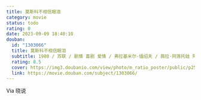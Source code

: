 ```yaml
---
title: 莫斯科不相信眼泪
category: movie
status: todo
rating: 0
date: 2023-09-09 18:40:10
douban:
  id: "1303066"
  title: 莫斯科不相信眼泪
  subtitle: 1980 / 苏联 / 剧情 喜剧 爱情 / 弗拉基米尔·缅绍夫 / 薇拉·阿莲托娃 阿列克谢·巴塔洛夫
  rating: 8.5
  cover: https://img3.doubanio.com/view/photo/m_ratio_poster/public/p2542279117.jpg
  link: https://movie.douban.com/subject/1303066/
---
```


Via 晓说